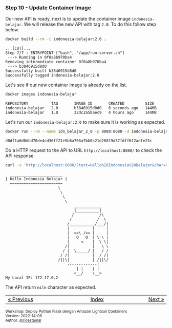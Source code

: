 
### <a name="step-10"></a>Step 10 - Update Container Image

Our new API is ready, next is to update the container image `indonesia-belajar`. We will release the new API with tag `2.0`. To do this follow step below.

```sh
docker build --rm -t indonesia-belajar:2.0 .
```

```
...[CUT]...
Step 7/7 : ENTRYPOINT ["bash", "/app/run-server.sh"]
 ---> Running in 0f0a8b970ba4
Removing intermediate container 0f0a8b970ba4
 ---> b3846915d8d0
Successfully built b3846915d8d0
Successfully tagged indonesia-belajar:2.0
```

Let's see if our new container image is already on the list.

```sh
docker images indonesia-belajar
```

```
REPOSITORY          TAG       IMAGE ID       CREATED         SIZE
indonesia-belajar   2.0       b3846915d8d0   6 seconds ago   144MB
indonesia-belajar   1.0       32dc2a5baec9   4 hours ago     144MB
```

Let's run our `indonesia-belajar:2.0` to make sure it is working as expected.

```sh
docker run --rm --name idn_belajar_2_0 -p 8080:8080 -d indonesia-belajar:2.0
```

```
d8df1a6d0dbd70de4cd36ff21e5b6a766a7bb0c21d28819d37fdff612aefe23c
```

Do a HTTP request to the API to URL `http://localhost:8080/` to check the API response.

```sh
curl -s 'http://localhost:8080/?text=Hello%20Indonesia%20Belajar&char=milk'
```

```
  _______________________
| Hello Indonesia Belajar |
  =======================
                       \
                        \
                         \
                          \
                              ____________
                              |__________|
                             /           /\
                            /           /  \
                           /___________/___/|
                           |          |     |
                           |  ==\ /== |     |
                           |   O   O  | \ \ |
                           |     <    |  \ \|
                          /|          |   \ \
                         / |  \_____/ |   / /
                        / /|          |  / /|
                       /||\|          | /||\/
                           -------------|
                               | |    | |
                              <__/    \__>
My Local IP: 172.17.0.2
```

The API return `milk` character as expected.


<table border="0" style="width: 100%; display: table;"><tr><td><a href="STEP-9.md">&laquo; Previous</td><td align="center"><a href="README.md">Index</a></td><td align="right"><a href="STEP-11.md">Next &raquo;</a></td></tr></table>

<sup>Workshop: Deploy Python Flask dengan Amazon Lightsail Containers  
Version: 2022-14-06  
Author: [@rioastamal](https://github.com/rioastamal)</sup>
